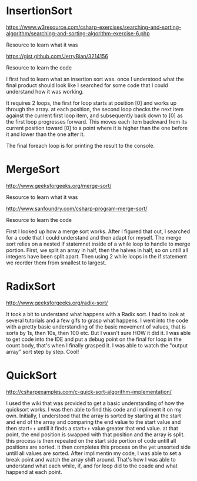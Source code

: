 # InsertionSort

https://www.w3resource.com/csharp-exercises/searching-and-sorting-algorithm/searching-and-sorting-algorithm-exercise-6.php

Resource to learn what it was

https://gist.github.com/JerryBian/3214156

Resource to learn the code

I first had to learn what an insertion sort was.  once I understood what the final product should look like I searched for some code that I could understand how it was working.

It requires 2 loops, the first for loop starts at position [0] and works up through the array.  at each position, the second loop checks the next item against the current first loop item, and subsequently back down to [0] as the first loop progresses forward.  This moves each item backward from its current position toward [0] to a point where it is higher than the one before it and lower than the one after it.

The final foreach loop is for printing the result to the console.

# MergeSort

http://www.geeksforgeeks.org/merge-sort/

Resource to learn what it was

http://www.sanfoundry.com/csharp-program-merge-sort/

Resource to learn the code

First I looked up how a merge sort works.  After I figured that out, I searched for a code that I could understand and then adapt for myself. 
The merge sort relies on a nested if statemnet inside of a while loop to handle to merge portion.  First, we split an array in half, then the halves in half, so on untill all integers have been split apart.  Then using 2 while loops in the if statement we reorder them from smallest to largest.

# RadixSort

http://www.geeksforgeeks.org/radix-sort/

It took a bit to understand what happens with a Radix sort.  I had to look at several tutorials and a few gifs to grasp what happens.  I went into the code with a pretty basic understanding of the basic movement of values, that is sorts by 1s, then 10s, then 100 etc. But I wasn't sure HOW it did it.  I was able to get code into the IDE and put a debug point on the final for loop in the count body, that's when I finally grasped it.  I was able to watch the "output array" sort step by step. Cool!

# QuickSort

http://csharpexamples.com/c-quick-sort-algorithm-implementation/

I used the wiki that was provided to get a basic understanding of how the quicksort works.  I was then able to find this code and impliment it on my own.  Initially, I understood that the array is sorted by starting at the start and end of the array and comparing the end value to the start value and then start++ untill it finds a start++ value greater that end value.  at that point, the end position is swapped with that position and the array is split.  this process is then repeated on the start side portion of code untill all positions are sorted.  it then completes this process on the yet unsorted side untill all values are sorted.  After implimentin my code, I was able to set a break point and watch the array shift around.  That's how I was able to understand what each while, if, and for loop did to the coade and what happend at each point.  
